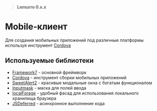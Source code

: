 > **Lemurro 0.x.x**

# Mobile-клиент
Для создания мобильных приложений под различные платформы используя инструмент [Cordova](http://cordova.apache.org)

## Используемые библиотеки
- [Framework7](http://framework7.io) - основной фреймворк
- [Cordova](http://cordova.apache.org) - инструмент сборки мобильных приложений
- [SweetAlert2](https://sweetalert2.github.io) - красивые модальные окна с богатым функционалом
- [Inputmask](https://github.com/RobinHerbots/Inputmask) - маска для полей ввода
- [localForage](https://github.com/localForage/localForage) - удобный фасад для использования локального хранилища браузера
- [JSDeferred](https://github.com/cho45/jsdeferred) - асинхронное выполнение кода